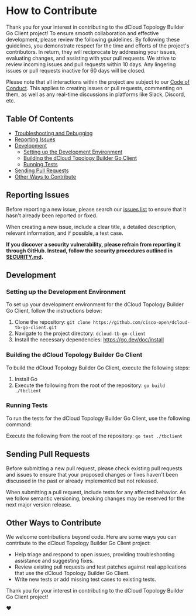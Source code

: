 # How to Contribute

Thank you for your interest in contributing to the dCloud Topology Builder Go Client project! To ensure smooth collaboration and effective development, please review the following guidelines. By following these guidelines, you demonstrate respect for the time and efforts of the project's contributors. In return, they will reciprocate by addressing your issues, evaluating changes, and assisting with your pull requests. We strive to review incoming issues and pull requests within 10 days. Any lingering issues or pull requests inactive for 60 days will be closed.

Please note that all interactions within the project are subject to our [Code of Conduct](/CODE_OF_CONDUCT.md). This applies to creating issues or pull requests, commenting on them, as well as any real-time discussions in platforms like Slack, Discord, etc.

## Table Of Contents

- [Troubleshooting and Debugging](#troubleshooting-and-debugging)
- [Reporting Issues](#reporting-issues)
- [Development](#development)
    - [Setting up the Development Environment](#setting-up-the-development-environment)
    - [Building the dCloud Topology Builder Go Client](#building-the-dcloud-topology-builder-go-client)
    - [Running Tests](#running-tests)
- [Sending Pull Requests](#sending-pull-requests)
- [Other Ways to Contribute](#other-ways-to-contribute)

## Reporting Issues

Before reporting a new issue, please search our [issues list](https://github.com/cisco-open/dcloud-tb-go-client/issues) to ensure that it hasn't already been reported or fixed.

When creating a new issue, include a clear title, a detailed description, relevant information, and if possible, a test case.

**If you discover a security vulnerability, please refrain from reporting it through GitHub. Instead, follow the security procedures outlined in [SECURITY.md](/SECURITY.md).**

## Development

### Setting up the Development Environment

To set up your development environment for the dCloud Topology Builder Go Client, follow the instructions below:

1. Clone the repository: `git clone https://github.com/cisco-open/dcloud-tb-go-client.git`
2. Navigate to the project directory: `dcloud-tb-go-client`
3. Install the necessary dependencies: https://go.dev/doc/install

### Building the dCloud Topology Builder Go Client

To build the dCloud Topology Builder Go Client, execute the following steps:

1. Install Go
2. Execute the following from the root of the repository: `go build ./tbclient`

### Running Tests

To run the tests for the dCloud Topology Builder Go Client, use the following command:

Execute the following from the root of the repository: `go test ./tbclient`

## Sending Pull Requests

Before submitting a new pull request, please check existing pull requests and issues to ensure that your proposed changes or fixes haven't been discussed in the past or already implemented but not released.

When submitting a pull request, include tests for any affected behavior. As we follow semantic versioning, breaking changes may be reserved for the next major version release.

## Other Ways to Contribute

We welcome contributions beyond code. Here are some ways you can contribute to the dCloud Topology Builder Go Client project:

- Help triage and respond to open issues, providing troubleshooting assistance and suggesting fixes.
- Review existing pull requests and test patches against real applications that use the dCloud Topology Builder Go Client.
- Write new tests or add missing test cases to existing tests.

Thank you for your interest in contributing to the dCloud Topology Builder Go Client project!

:heart: